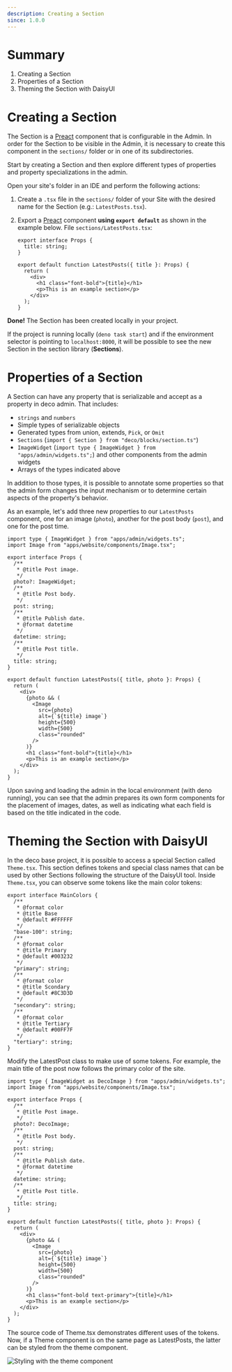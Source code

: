 ```yaml
---
description: Creating a Section
since: 1.0.0
---
```


# Summary

1. Creating a Section
2. Properties of a Section
3. Theming the Section with DaisyUI

# Creating a Section

The Section is a [Preact](https://preactjs.com/) component that is configurable
in the Admin. In order for the Section to be visible in the Admin, it is
necessary to create this component in the `sections/` folder or in one of its
subdirectories.

Start by creating a Section and then explore different types of properties and
property specializations in the admin.

Open your site's folder in an IDE and perform the following actions:

1. Create a `.tsx` file in the `sections/` folder of your Site with the desired
   name for the Section (e.g.: `LatestPosts.tsx`).

2. Export a [Preact](https://preactjs.com/) component **using `export default`**
   as shown in the example below. File `sections/LatestPosts.tsx`:

   ```tsx
   export interface Props {
     title: string;
   }

   export default function LatestPosts({ title }: Props) {
     return (
       <div>
         <h1 class="font-bold">{title}</h1>
         <p>This is an example section</p>
       </div>
     );
   }
   ```

**Done!** The Section has been created locally in your project.

If the project is running locally (`deno task start`) and if the environment
selector is pointing to `localhost:8000`, it will be possible to see the new
Section in the section library (**Sections**).

# Properties of a Section

A Section can have any property that is serializable and accept as a property in
deco admin. That includes:

- `strings` and `numbers`
- Simple types of serializable objects
- Generated types from union, extends, `Pick`, or `Omit`
- `Sections` (`import { Section } from "deco/blocks/section.ts"`)
- `ImageWidget` (`import type { ImageWidget } from "apps/admin/widgets.ts";`)
  and other components from the admin widgets
- Arrays of the types indicated above

In addition to those types, it is possible to annotate some properties so that
the admin form changes the input mechanism or to determine certain aspects of
the property's behavior.

As an example, let's add three new properties to our `LatestPosts` component,
one for an image (`photo`), another for the post body (`post`), and one for the
post time.

```tsx
import type { ImageWidget } from "apps/admin/widgets.ts";
import Image from "apps/website/components/Image.tsx";

export interface Props {
  /**
   * @title Post image.
   */
  photo?: ImageWidget;
  /**
   * @title Post body.
   */
  post: string;
  /**
   * @title Publish date.
   * @format datetime
   */
  datetime: string;
  /**
   * @title Post title.
   */
  title: string;
}

export default function LatestPosts({ title, photo }: Props) {
  return (
    <div>
      {photo && (
        <Image
          src={photo}
          alt={`${title} image`}
          height={500}
          width={500}
          class="rounded"
        />
      )}
      <h1 class="font-bold">{title}</h1>
      <p>This is an example section</p>
    </div>
  );
}
```

Upon saving and loading the admin in the local environment (with deno running),
you can see that the admin prepares its own form components for the placement of
images, dates, as well as indicating what each field is based on the title
indicated in the code.

# Theming the Section with DaisyUI

In the deco base project, it is possible to access a special Section called
`Theme.tsx`. This section defines tokens and special class names that can be
used by other Sections following the structure of the DaisyUI tool. Inside
`Theme.tsx`, you can observe some tokens like the main color tokens:

```tsx
export interface MainColors {
  /**
   * @format color
   * @title Base
   * @default #FFFFFF
   */
  "base-100": string;
  /**
   * @format color
   * @title Primary
   * @default #003232
   */
  "primary": string;
  /**
   * @format color
   * @title Scondary
   * @default #8C3D3D
   */
  "secondary": string;
  /**
   * @format color
   * @title Tertiary
   * @default #00FF7F
   */
  "tertiary": string;
}
```

Modify the LatestPost class to make use of some tokens. For example, the main title of the post now follows the primary color of the site.

```tsx
import type { ImageWidget as DecoImage } from "apps/admin/widgets.ts";
import Image from "apps/website/components/Image.tsx";

export interface Props {
  /**
   * @title Post image.
   */
  photo?: DecoImage;
  /**
   * @title Post body.
   */
  post: string;
  /**
   * @title Publish date.
   * @format datetime
   */
  datetime: string;
  /**
   * @title Post title.
   */
  title: string;
}

export default function LatestPosts({ title, photo }: Props) {
  return (
    <div>
      {photo && (
        <Image
          src={photo}
          alt={`${title} image`}
          height={500}
          width={500}
          class="rounded"
        />
      )}
      <h1 class="font-bold text-primary">{title}</h1>
      <p>This is an example section</p>
    </div>
  );
}
```

The source code of Theme.tsx demonstrates different uses of the tokens. Now, if
a Theme component is on the same page as LatestPosts, the latter can be styled
from the theme component.

![Styling with the theme component](https://github.com/deco-cx/apps/assets/882438/10e8d567-6eab-498b-ac8e-44e3362b3131)
